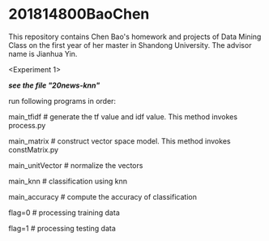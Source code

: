 # 201814800BaoChen
This repository contains Chen Bao's homework and projects of Data Mining Class on the first year of her master in Shandong University. The advisor name is Jianhua Yin. 

<Experiment 1>

***see the file "20news-knn"***

run following programs in order:

main_tfidf # generate the tf value and idf value. This method invokes process.py

main_matrix # construct vector space model. This method invokes constMatrix.py

main_unitVector # normalize the vectors

main_knn # classification using knn

main_accuracy # compute the accuracy of classification

flag=0 # processing training data

flag=1 # processing testing data
